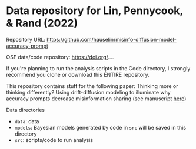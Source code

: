 # Data repository for Lin, Pennycook, & Rand (2022)

Repository URL: https://github.com/hauselin/misinfo-diffusion-model-accuracy-prompt

OSF data/code repository: https://doi.org/....

If you're planning to run the analysis scripts in the Code directory, I strongly recommend you clone or download this ENTIRE repository.

This repository contains stuff for the following paper: Thinking more or thinking differently? Using drift-diffusion modeling to illuminate why accuracy prompts decrease misinformation sharing (see manuscript [here](https://psyarxiv.com/kf8md/))

Data directories
- `data`: data
- `models`: Bayesian models generated by code in `src` will be saved in this directory
- `src`: scripts/code to run analysis